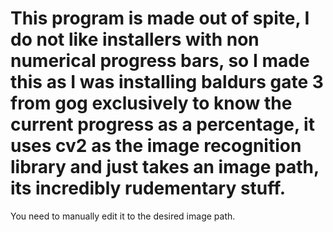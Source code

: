 # This program is made out of spite, I do not like installers with non numerical progress bars, so I made this as I was installing baldurs gate 3 from gog exclusively to know the current progress as a percentage, it uses cv2 as the image recognition library and just takes an image path, its incredibly rudementary stuff.
You need to manually edit it to the desired image path.
